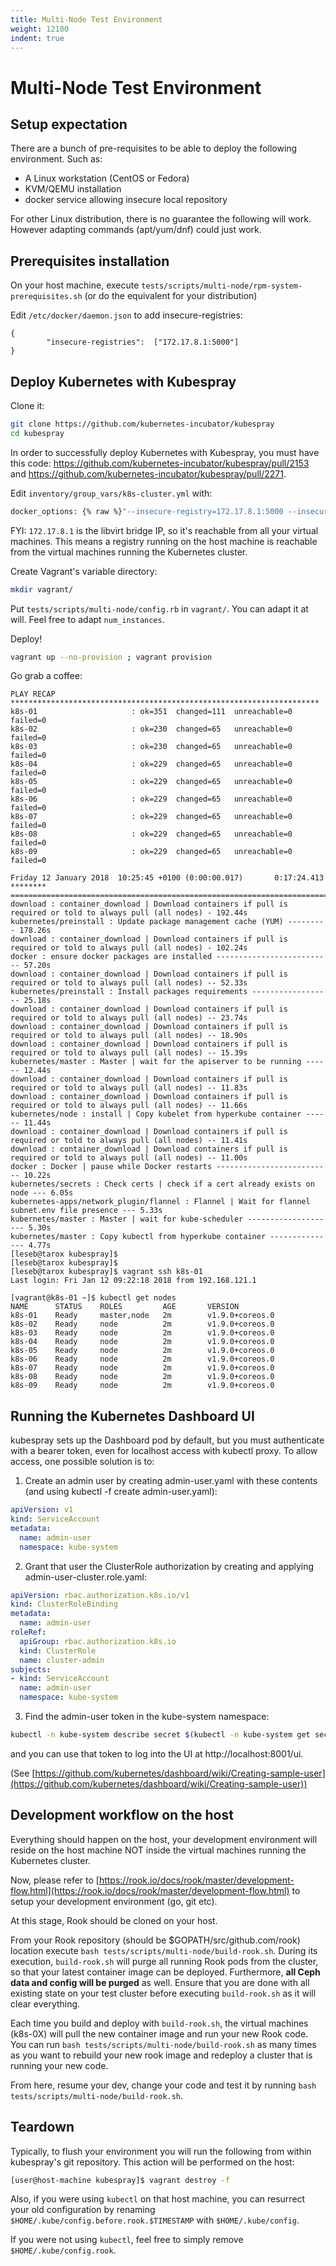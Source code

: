 ```yaml
---
title: Multi-Node Test Environment
weight: 12100
indent: true
---
```


# Multi-Node Test Environment

## Setup expectation

There are a bunch of pre-requisites to be able to deploy the following environment. Such as:

* A Linux workstation (CentOS or Fedora)
* KVM/QEMU installation
* docker service allowing insecure local repository

For other Linux distribution, there is no guarantee the following will work.
However adapting commands (apt/yum/dnf) could just work.

## Prerequisites installation

On your host machine, execute `tests/scripts/multi-node/rpm-system-prerequisites.sh` (or
do the equivalent for your distribution)

Edit `/etc/docker/daemon.json` to add insecure-registries:

```
{
        "insecure-registries":  ["172.17.8.1:5000"]
}
```


## Deploy Kubernetes with Kubespray

Clone it:

```bash
git clone https://github.com/kubernetes-incubator/kubespray
cd kubespray
```

In order to successfully deploy Kubernetes with Kubespray, you must have this code: https://github.com/kubernetes-incubator/kubespray/pull/2153 and https://github.com/kubernetes-incubator/kubespray/pull/2271.

Edit `inventory/group_vars/k8s-cluster.yml` with:

```bash
docker_options: {% raw %}"--insecure-registry=172.17.8.1:5000 --insecure-registry={{ kube_service_addresses }} --graph={{ docker_daemon_graph }}  {{ docker_log_opts }}"{% endraw %}
```

FYI: `172.17.8.1` is the libvirt bridge IP, so it's reachable from all your virtual machines.
This means a registry running on the host machine is reachable from the virtual machines running the Kubernetes cluster.

Create Vagrant's variable directory:

```bash
mkdir vagrant/
```

Put `tests/scripts/multi-node/config.rb` in `vagrant/`. You can adapt it at will.
Feel free to adapt `num_instances`.

Deploy!

```bash
vagrant up --no-provision ; vagrant provision
```

Go grab a coffee:

```
PLAY RECAP *********************************************************************
k8s-01                     : ok=351  changed=111  unreachable=0    failed=0
k8s-02                     : ok=230  changed=65   unreachable=0    failed=0
k8s-03                     : ok=230  changed=65   unreachable=0    failed=0
k8s-04                     : ok=229  changed=65   unreachable=0    failed=0
k8s-05                     : ok=229  changed=65   unreachable=0    failed=0
k8s-06                     : ok=229  changed=65   unreachable=0    failed=0
k8s-07                     : ok=229  changed=65   unreachable=0    failed=0
k8s-08                     : ok=229  changed=65   unreachable=0    failed=0
k8s-09                     : ok=229  changed=65   unreachable=0    failed=0

Friday 12 January 2018  10:25:45 +0100 (0:00:00.017)       0:17:24.413 ********
===============================================================================
download : container_download | Download containers if pull is required or told to always pull (all nodes) - 192.44s
kubernetes/preinstall : Update package management cache (YUM) --------- 178.26s
download : container_download | Download containers if pull is required or told to always pull (all nodes) - 102.24s
docker : ensure docker packages are installed -------------------------- 57.20s
download : container_download | Download containers if pull is required or told to always pull (all nodes) -- 52.33s
kubernetes/preinstall : Install packages requirements ------------------ 25.18s
download : container_download | Download containers if pull is required or told to always pull (all nodes) -- 23.74s
download : container_download | Download containers if pull is required or told to always pull (all nodes) -- 18.90s
download : container_download | Download containers if pull is required or told to always pull (all nodes) -- 15.39s
kubernetes/master : Master | wait for the apiserver to be running ------ 12.44s
download : container_download | Download containers if pull is required or told to always pull (all nodes) -- 11.83s
download : container_download | Download containers if pull is required or told to always pull (all nodes) -- 11.66s
kubernetes/node : install | Copy kubelet from hyperkube container ------ 11.44s
download : container_download | Download containers if pull is required or told to always pull (all nodes) -- 11.41s
download : container_download | Download containers if pull is required or told to always pull (all nodes) -- 11.00s
docker : Docker | pause while Docker restarts -------------------------- 10.22s
kubernetes/secrets : Check certs | check if a cert already exists on node --- 6.05s
kubernetes-apps/network_plugin/flannel : Flannel | Wait for flannel subnet.env file presence --- 5.33s
kubernetes/master : Master | wait for kube-scheduler -------------------- 5.30s
kubernetes/master : Copy kubectl from hyperkube container --------------- 4.77s
[leseb@tarox kubespray]$
[leseb@tarox kubespray]$
[leseb@tarox kubespray]$ vagrant ssh k8s-01
Last login: Fri Jan 12 09:22:18 2018 from 192.168.121.1

[vagrant@k8s-01 ~]$ kubectl get nodes
NAME      STATUS    ROLES         AGE       VERSION
k8s-01    Ready     master,node   2m        v1.9.0+coreos.0
k8s-02    Ready     node          2m        v1.9.0+coreos.0
k8s-03    Ready     node          2m        v1.9.0+coreos.0
k8s-04    Ready     node          2m        v1.9.0+coreos.0
k8s-05    Ready     node          2m        v1.9.0+coreos.0
k8s-06    Ready     node          2m        v1.9.0+coreos.0
k8s-07    Ready     node          2m        v1.9.0+coreos.0
k8s-08    Ready     node          2m        v1.9.0+coreos.0
k8s-09    Ready     node          2m        v1.9.0+coreos.0
```

## Running the Kubernetes Dashboard UI

kubespray sets up the Dashboard pod by default, but you must authenticate with a bearer token, even for localhost access with kubectl proxy.  To allow access, one possible solution is to:

1) Create an admin user by creating admin-user.yaml with these contents (and using kubectl -f create admin-user.yaml):

```yaml
apiVersion: v1
kind: ServiceAccount
metadata:
  name: admin-user
  namespace: kube-system
```

2) Grant that user the ClusterRole authorization by creating and applying admin-user-cluster.role.yaml:

```yaml
apiVersion: rbac.authorization.k8s.io/v1
kind: ClusterRoleBinding
metadata:
  name: admin-user
roleRef:
  apiGroup: rbac.authorization.k8s.io
  kind: ClusterRole
  name: cluster-admin
subjects:
- kind: ServiceAccount
  name: admin-user
  namespace: kube-system
```

3) Find the admin-user token in the kube-system namespace:

```bash
kubectl -n kube-system describe secret $(kubectl -n kube-system get secret | grep admin-user | awk '{print $1}')
```

and you can use that token to log into the UI at http://localhost:8001/ui.

(See [https://github.com/kubernetes/dashboard/wiki/Creating-sample-user](https://github.com/kubernetes/dashboard/wiki/Creating-sample-user))



## Development workflow on the host

Everything should happen on the host, your development environment will reside on the host machine NOT inside the virtual machines running the Kubernetes cluster.

Now, please refer to [https://rook.io/docs/rook/master/development-flow.html](https://rook.io/docs/rook/master/development-flow.html) to setup your development environment (go, git etc).

At this stage, Rook should be cloned on your host.

From your Rook repository (should be $GOPATH/src/github.com/rook) location execute `bash tests/scripts/multi-node/build-rook.sh`.
During its execution, `build-rook.sh` will purge all running Rook pods from the cluster, so that your latest container image can be deployed.
Furthermore, **all Ceph data and config will be purged** as well.
Ensure that you are done with all existing state on your test cluster before executing `build-rook.sh` as it will clear everything.

Each time you build and deploy with `build-rook.sh`, the virtual machines (k8s-0X) will pull the new container image and run your new Rook code.
You can run `bash tests/scripts/multi-node/build-rook.sh` as many times as you want to rebuild your new rook image and redeploy a cluster that is running your new code.

From here, resume your dev, change your code and test it by running `bash tests/scripts/multi-node/build-rook.sh`.


## Teardown

Typically, to flush your environment you will run the following from within kubespray's git repository.
This action will be performed on the host:

```bash
[user@host-machine kubespray]$ vagrant destroy -f
```

Also, if you were using `kubectl` on that host machine, you can resurrect your old configuration by renaming `$HOME/.kube/config.before.rook.$TIMESTAMP` with `$HOME/.kube/config`.

If you were not using `kubectl`, feel free to simply remove `$HOME/.kube/config.rook`.
